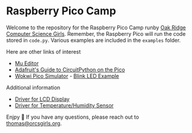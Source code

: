 # Raspberry Pico Camp

Welcome to the repository for the Raspberry Pico Camp runby [Oak Ridge Computer Science Girls](https://wwww.orcsgirls.org). Remember, the Raspberry Pico will run the code stored in `code.py`. Various examples are included in the `examples` folder.

Here are other links of interest

* [Mu Editor](https://codewith.mu/en/)
* [Adafruit's Guide to CircuitPython on the Pico](https://learn.adafruit.com/getting-started-with-raspberry-pi-pico-circuitpython/overview)
* [Wokwi Pico Simulator](https://wokwi.com/projects/new/circuitpython-pi-pico) - [Blink LED Example](https://wokwi.com/projects/350444482715451988)

Additional information

* [Driver for LCD Display](https://github.com/robjwells/circuitpython-waveshare-1602)
* [Driver for Temperature/Humidity Sensor](https://learn.adafruit.com/adafruit-aht20/python-circuitpython)

Enjpy 🎉 If you have any questions, please reach out to thomas@orcsgirls.org.
